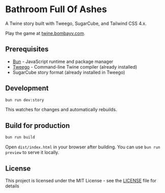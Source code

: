 # Bathroom Full Of Ashes

A Twine story built with Tweego, SugarCube, and Tailwind CSS 4.x.

Play the game at [twine.bombayv.com](https://twine.bombayv.com).

## Prerequisites

- [Bun](https://bun.sh/) - JavaScript runtime and package manager
- [Tweego](https://www.motoslave.net/tweego/) - Command-line Twine compiler (already installed)
- SugarCube story format (already installed in Tweego)

## Development

```bash
bun run dev:story
```

This watches for changes and automatically rebuilds.

## Build for production

```bash
bun run build
```

Open `dist/index.html` in your browser after building. You can use `bun run preview` to serve it locally.

## License

This project is licensed under the MIT License - see the [LICENSE](LICENSE) file for details

